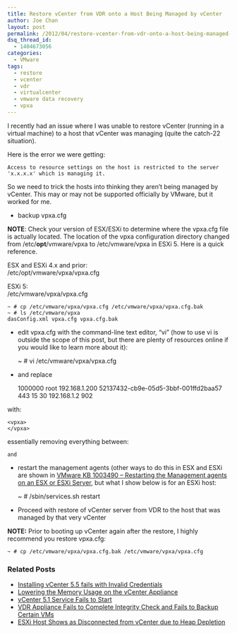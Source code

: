 ```yaml
---
title: Restore vCenter from VDR onto a Host Being Managed by vCenter
author: Joe Chan
layout: post
permalink: /2012/04/restore-vcenter-from-vdr-onto-a-host-being-managed-by-vcenter/
dsq_thread_id:
  - 1404673056
categories:
  - VMware
tags:
  - restore
  - vcenter
  - vdr
  - virtualcenter
  - vmware data recovery
  - vpxa
---
```

I recently had an issue where I was unable to restore vCenter (running in a virtual machine) to a host that vCenter was managing (quite the catch-22 situation).

Here is the error we were getting:

	  
	Access to resource settings on the host is restricted to the server 'x.x.x.x' which is managing it.  
	

So we need to trick the hosts into thinking they aren&#8217;t being managed by vCenter. This may or may not be supported officially by VMware, but it worked for me.

- backup vpxa.cfg

**NOTE**: Check your version of ESX/ESXi to determine where the vpxa.cfg file is actually located. The location of the vpxa configuration directory changed from /etc/**opt**/vmware/vpxa to /etc/vmware/vpxa in ESXi 5. Here is a quick reference.

ESX and ESXi 4.x and prior:  
/etc/opt/vmware/vpxa/vpxa.cfg

ESXi 5:  
/etc/vmware/vpxa/vpxa.cfg

	  
	~ # cp /etc/vmware/vpxa/vpxa.cfg /etc/vmware/vpxa/vpxa.cfg.bak  
	~ # ls /etc/vmware/vpxa  
	dasConfig.xml vpxa.cfg vpxa.cfg.bak  
	

- edit vpxa.cfg with the command-line text editor, &#8220;vi&#8221; (how to use vi is outside the scope of this post, but there are plenty of resources online if you would like to learn more about it):

	  
	~ # vi /etc/vmware/vpxa/vpxa.cfg  
	

- and replace

	  
	<vpxa>  
	<bundleVersion>1000000</bundleVersion>  
	<datastorePrincipal>root</datastorePrincipal>  
	<hostIp>192.168.1.200</hostIp>  
	<hostKey>52137432-cb9e-05d5-3bbf-001ffd2baa57</hostKey>  
	<hostPort>443</hostPort>  
	<licenseExpiryNotificationThreshold>15</licenseExpiryNotificationThreshold>  
	<memoryCheckerTimeInSecs>30</memoryCheckerTimeInSecs>  
	<serverIp>192.168.1.2</serverIp>  
	<serverPort>902</serverPort>  
	</vpxa>  
	

with:

	  
	<vpxa>  
	</vpxa>  
	

essentially removing everything between:

	
	
	and
	
	

- restart the management agents (other ways to do this in ESX and ESXi are shown in <a title="Restarting the Management agents on an ESX or ESXi Server" href="http://kb.vmware.com/kb/1003490" onclick="javascript:_gaq.push(['_trackEvent','outbound-article','http://kb.vmware.com/kb/1003490']);" target="_blank">VMware KB 1003490 &#8211; Restarting the Management agents on an ESX or ESXi Server</a>, but what I show below is for an ESXi host:

	  
	~ # /sbin/services.sh restart  
	

- Proceed with restore of vCenter server from VDR to the host that was managed by that very vCenter

**NOTE:** Prior to booting up vCenter again after the restore, I highly recommend you restore vpxa.cfg:

	  
	~ # cp /etc/vmware/vpxa/vpxa.cfg.bak /etc/vmware/vpxa/vpxa.cfg  
	

<div class="SPOSTARBUST-Related-Posts">
  <H3>
    Related Posts
  </H3>
  
  <ul class="entry-meta">
    <li class="SPOSTARBUST-Related-Post">
      <a title="Installing vCenter 5.5 fails with Invalid Credentials" href="http://virtuallyhyper.com/2013/10/installing-vcenter-fails-invalid-credentials/" onclick="javascript:_gaq.push(['_trackEvent','outbound-article','http://virtuallyhyper.com/2013/10/installing-vcenter-fails-invalid-credentials/']);" rel="bookmark">Installing vCenter 5.5 fails with Invalid Credentials</a>
    </li>
    <li class="SPOSTARBUST-Related-Post">
      <a title="Lowering the Memory Usage on the vCenter Appliance" href="http://virtuallyhyper.com/2013/04/lowering-the-memory-usage-on-the-vcenter-appliance/" onclick="javascript:_gaq.push(['_trackEvent','outbound-article','http://virtuallyhyper.com/2013/04/lowering-the-memory-usage-on-the-vcenter-appliance/']);" rel="bookmark">Lowering the Memory Usage on the vCenter Appliance</a>
    </li>
    <li class="SPOSTARBUST-Related-Post">
      <a title="vCenter 5.1 Service Fails to Start" href="http://virtuallyhyper.com/2013/02/vcenter-5-1-service-fails-to-start/" onclick="javascript:_gaq.push(['_trackEvent','outbound-article','http://virtuallyhyper.com/2013/02/vcenter-5-1-service-fails-to-start/']);" rel="bookmark">vCenter 5.1 Service Fails to Start</a>
    </li>
    <li class="SPOSTARBUST-Related-Post">
      <a title="VDR Appliance Fails to Complete Integrity Check and Fails to Backup Certain VMs" href="http://virtuallyhyper.com/2012/09/vdr-appliance-fails-to-complete-integrity-check-and-fails-to-backup-certain-vms/" onclick="javascript:_gaq.push(['_trackEvent','outbound-article','http://virtuallyhyper.com/2012/09/vdr-appliance-fails-to-complete-integrity-check-and-fails-to-backup-certain-vms/']);" rel="bookmark">VDR Appliance Fails to Complete Integrity Check and Fails to Backup Certain VMs</a>
    </li>
    <li class="SPOSTARBUST-Related-Post">
      <a title="ESXi Host Shows as Disconnected from vCenter due to Heap Depletion" href="http://virtuallyhyper.com/2012/08/esxi-host-shows-as-disconnected-from-vcenter-due-to-heap-depletion/" onclick="javascript:_gaq.push(['_trackEvent','outbound-article','http://virtuallyhyper.com/2012/08/esxi-host-shows-as-disconnected-from-vcenter-due-to-heap-depletion/']);" rel="bookmark">ESXi Host Shows as Disconnected from vCenter due to Heap Depletion</a>
    </li>
  </ul>
</div>

<p class="wp-flattr-button">
  <a class="FlattrButton" style="display:none;" href="http://virtuallyhyper.com/2012/04/restore-vcenter-from-vdr-onto-a-host-being-managed-by-vcenter/" title=" Restore vCenter from VDR onto a Host Being Managed by vCenter" rev="flattr;uid:virtuallyhyper;language:en_GB;category:text;tags:restore,vcenter,vdr,virtualcenter,vmware data recovery,vpxa,blog;button:compact;">I recently had a very interesting issue. An ESXi host was showing up as disconnected in vCenter, however going directly to the host worked fine. Trying to reconnect the host...</a>
</p>